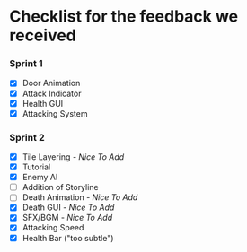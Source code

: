 # Checklist for the feedback we received 

### Sprint 1
- [x] Door Animation 
- [x] Attack Indicator
- [x] Health GUI
- [x] Attacking System
### Sprint 2
- [x] Tile Layering *- Nice To Add*
- [x] Tutorial
- [x] Enemy AI
- [ ] Addition of Storyline
- [ ] Death Animation *- Nice To Add*
- [x] Death GUI *- Nice To Add*
- [x] SFX/BGM *- Nice To Add*
- [x] Attacking Speed
- [x] Health Bar ("too subtle")
